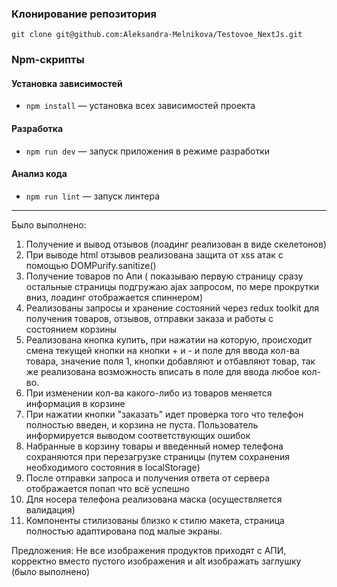 ###  Клонирование репозитория

    git clone git@github.com:Aleksandra-Melnikova/Testovoe_NextJs.git
### Npm-скрипты
#### Установка зависимостей
- `npm install` — установка всех зависимостей проекта

#### Разработка
- `npm run dev` — запуск приложения в режиме разработки 

#### Анализ кода
- `npm run lint` — запуск линтера
---

Было выполнено:
1. Получение и вывод отзывов (лоадинг реализован в виде скелетонов)
2. При выводе html отзывов реализована защита от xss атак с помощью DOMPurify.sanitize()
3. Получение товаров по Апи ( показываю первую страницу сразу
 остальные страницы подгружаю ajax запросом, по мере прокрутки вниз, лоадинг отображается спиннером) 
4. Реализованы запросы и хранение состояний через redux toolkit для получения товаров, отзывов, отправки заказа и работы с состоянием корзины
5. Реализована кнопка купить, при нажатии на которую, происходит смена текущей кнопки на кнопки + и - и поле для ввода кол-ва товара, значение поля 1, кнопки добавляют и отбавляют товар, так же реализована возможность вписать в поле для ввода любое кол-во.
6. При изменении кол-ва какого-либо из товаров меняется информация в корзине 
7. При нажатии кнопки "заказать" идет проверка того что телефон полностью введен, и корзина не пуста. Пользователь информируется выводом соответствующих ошибок
8. Набранные в корзину товары и введенный номер телефона сохраняются при перезагрузке страницы (путем сохранения необходимого состояния в localStorage)
9. После отправки запроса и получения ответа от сервера отображается попап что всё успешно
10. Для носера телефона реализована маска (осуществляется валидация)
11. Компоненты стилизованы близко к стилю макета, страница полностью адаптирована под малые экраны.
    
Предложения:
Не все изображения продуктов приходят с АПИ, корректно вместо пустого изображения и alt изображать заглушку (было выполнено)


